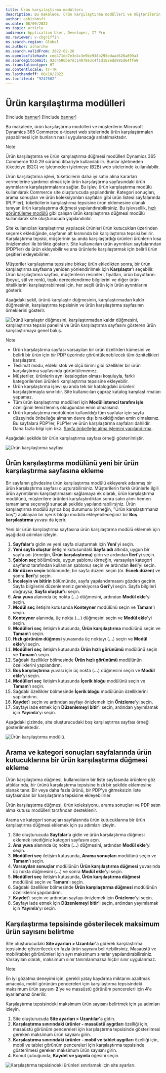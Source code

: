 ```yaml
---
title: Ürün karşılaştırma modülleri
description: Bu makalede, ürün karşılaştırma modülleri ve müşterilerin Microsoft Dynamics 365 Commerce e-ticaret web sitelerinde ürün karşılaştırmaları yapabilmesi için bunların nasıl uygulanacağı anlatılmaktadır.
author: ashishmsft
ms.date: 08/09/2022
ms.topic: article
audience: Application User, Developer, IT Pro
ms.reviewer: v-chgriffin
ms.search.region: Global
ms.author: asharchw
ms.search.validFrom: 2022-02-28
ms.openlocfilehash: ced471dd7e3e4c3e9be938b295edaad626a890a3
ms.sourcegitcommit: 92c4506be7dc14078e3c4f1d182edd895d64ffe0
ms.translationtype: HT
ms.contentlocale: tr-TR
ms.lasthandoff: 08/10/2022
ms.locfileid: "9247662"
---
```

# <a name="product-comparison-modules"></a>Ürün karşılaştırma modülleri

[!include [banner](../includes/banner.md)]
[!include [banner](../includes/preview-banner.md)]

Bu makalede, ürün karşılaştırma modülleri ve müşterilerin Microsoft Dynamics 365 Commerce e-ticaret web sitelerinde ürün karşılaştırmaları yapabilmesi için bunların nasıl uygulanacağı anlatılmaktadır.

> [!NOTE]
> Ürün karşılaştırma ve ürün karşılaştırma düğmesi modülleri Dynamics 365 Commerce 10.0.29 sürümü itibariyle kullanılabilir. Bunlar işletmeden tüketiciye (B2C) ve işletmeden işletmeye (B2B) web sitelerinde kullanılabilir.

Ürün karşılaştırma işlevi, tüketicilerin daha iyi satın alma kararları vermelerine yardımcı olmak için ürün karşılaştırma sayfasındaki ürün ayrıntılarını karşılaştırmalarını sağlar. Bu işlev, ürün karşılaştırma modülü kullanılarak Commerce site oluşturucuda yapılandırılır. Kategori sonuçları, arama sonuçları ve ürün koleksiyonları sayfaları gibi ürün listesi sayfalarında (PLP'ler), tüketicilerin karşılaştırma tepsisine ürün eklemesine olanak tanıyan ürün karşılaştırma düğmesi yapılandırabilirsiniz. Bu işlevsellik, [hızlı görüntüleme modülü](quick-view-module.md) gibi çalışan ürün karşılaştırma düğmesi modülü kullanılarak site oluşturucuda yapılandırılır.

Site kullanıcıları karşılaştırma yapılacak ürünleri ürün kutucukları üzerinden seçerek eklediğinde, sayfanın alt kısmında bir karşılaştırma tepsisi belirir. Karşılaştırma tepsisi, müşterinin şu anda karşılaştırdığı ürünleri ürünlerin kısa önizlemeleri ile birlikte gösterir. Site kullanıcıları ürün ayrıntıları sayfalarından (PDP'ler) da ürün ekleyebilir ve ana ürünlerle karşılaştırmak için belirli ürün çeşitleri ekleyebilirler.

Müşteriler karşılaştırma tepsisine birkaç ürün ekledikten sonra, bir ürün karşılaştırma sayfasına yeniden yönlendirilmek için **Karşılaştır**'ı seçebilir. Ürün karşılaştırma sayfası, müşterilerin resimleri, fiyatları, ürün boyutlarını (boyut, stil ve renk), toplu derecelendirme bilgilerini ve diğer ürün niteliklerini karşılaştırabilmesi için, her seçili ürün için ürün ayrıntılarını gösterir.

Aşağıdaki şekil, ürünü karşılaştır düğmesinin, karşılaştırmadan kaldır düğmesinin, karşılaştırma tepsisinin ve ürün karşılaştırma sayfasının örneklerini gösterir.

![Ürünü karşılaştır düğmesini, karşılaştırmadan kaldır düğmesini, karşılaştırma tepsisi panelini ve ürün karşılaştırma sayfasını gösteren ürün karşılaştırmaya genel bakış.](./media/Product-Comparison-Overview.png)

> [!NOTE]
> - Ürün karşılaştırma sayfası varsayılan bir ürün özellikleri kümesini ve belirli bir ürün için bir PDP üzerinde görüntülenebilecek tüm öznitelikleri karşılaştırır.
> - Teslimat modu, eldeki stok ve ölçü birimi gibi özellikler bir ürün karşılaştırma sayfasında görüntülenemez.
> - Müşteriler, ürünlerin aynı katalogdan olması koşuluyla, farklı kategorilerden ürünleri karşılaştırma tepsisine ekleyebilir.
> - Ürün karşılaştırma işlevi şu anda tek bir katalogdaki ürünleri karşılaştırmayla sınırlıdır. Site kullanıcıları çapraz katalog karşılaştırmaları yapamaz.
> - Tüm ürün karşılaştırma modülleri için **Modül istemci tarafını işle** özelliğinin temizlenmiş olduğundan emin olmalısınız.
> - Ürün karşılaştırma modülünün kullanıldığı tüm sayfalar için sayfa düzeyinde önbelleğe almanın devre dışı bırakıldığından emin olmalısınız. Bu sayfalara PDP'ler, PLP'ler ve ürün karşılaştırma sayfaları dahildir. Daha fazla bilgi için bkz. [Sayfa önbelleğe alma işlemini yapılandırma](e-commerce-extensibility/page-caching.md).

Aşağıdaki şekilde bir ürün karşılaştırma sayfası örneği gösterilmiştir.

![Ürün karşılaştırma sayfası.](./media/Product-Comparison-Page.png)

## <a name="add-the-product-comparison-module-to-a-new-product-comparison-page"></a>Ürün karşılaştırma modülünü yeni bir ürün karşılaştırma sayfasına ekleme

Bir sayfanın gövdesine ürün karşılaştırma modülü ekleyerek adanmış bir ürün karşılaştırma sayfası oluşturabilirsiniz. Müşterilerin farklı ürünlerle ilgili ürün ayrıntılarını karşılaştırmasını sağlamaya ek olarak, ürün karşılaştırma modülünü, müşterilere ürünleri karşılaştırdıktan sonra satın alımı hemen tamamlama seçeneği sunacak şekilde yapılandırabilirsiniz. Ürün karşılaştırma modülü ayrıca boş durumunu (örneğin, "Ürün karşılaştırmanız boş") açıklayan bir içerik bloğu modülü ekleyebileceğiniz bir **Boş karşılaştırma** yuvası da içerir.

Yeni bir ürün karşılaştırma sayfasına ürün karşılaştırma modülü eklemek için aşağıdaki adımları izleyin.

1. **Sayfalar**'a gidin ve yeni sayfa oluşturmak için **Yeni**'yi seçin.
1. **Yeni sayfa oluştur** iletişim kutusundaki **Sayfa adı** altında, uygun bir sayfa adı (örneğin, **Ürün karşılaştırma**) girin ve ardından **İleri**'yi seçin.
1. **Şablon seç** bölümünde, uygun şablonu (örneğin, varsayılan kategori sayfanız tarafından kullanılan şablonu) seçin ve ardından **İleri**'yi seçin.
1. **Bir düzen seçin** bölümünde, bir sayfa düzeni seçin (ör. **Esnek düzen**) ve sonra **İleri**'yi seçin.
1. **İnceleyin ve bitirin** bölümünde, sayfa yapılandırmasını gözden geçirin. Sayfa bilgilerini düzenlemeniz gerekiyorsa **Geri**'yi seçin. Sayfa bilgileri doğruysa, **Sayfa oluştur**'u seçin.
1. **Ana yuva** alanında üç nokta (**...**) düğmesini, ardından **Modül ekle**'yi seçin.
1. **Modül seç** iletişim kutusunda **Konteyner** modülünü seçin ve **Tamam**'ı seçin.
1. **Konteyner** alanında, üç nokta (**...**) düğmesini seçin ve **Modül ekle**'yi seçin.
1. **Modülleri seç** iletişim kutusunda, **Ürün karşılaştırma** modülünü seçin ve **Tamam**'ı seçin.
1. **Hızlı görünüm düğmesi** yuvasında üç noktayı (**...**) seçin ve **Modül ekle**'yi seçin.
1. **Modülleri seç** iletişim kutusunda **Ürün hızlı görünümü** modülünü seçin ve **Tamam**'ı seçin.
1. Sağdaki özellikler bölmesinde **Ürün hızlı görünümü** modülünün özelliklerini yapılandırın.
1. **Boş karşılaştırma** yuvası için üç nokta (**...**) düğmesini seçin ve **Modül ekle**'yi seçin.
1. **Modülleri seç** iletişim kutusunda **İçerik bloğu** modülünü seçin ve **Tamam**'ı seçin.
1. Sağdaki özellikler bölmesinde **İçerik bloğu** modülünün özelliklerini yapılandırın. 
1. **Kaydet**'i seçin ve ardından sayfayı önizlemek için **Önizleme**'yi seçin.
1. Sayfayı iade etmek için **Düzenlemeyi bitir**'i seçin, ardından yayımlamak için **Yayımla**'yı seçin.

Aşağıdaki çizimde, site oluşturucudaki boş karşılaştırma sayfası örneği gösterilmektedir.

![Ürün karşılaştırma modülü.](./media/Product-comparison-module.png)

## <a name="add-a-product-comparison-button-to-product-tiles-on-search-and-category-results-pages"></a>Arama ve kategori sonuçları sayfalarında ürün kutucuklarına bir ürün karşılaştırma düğmesi ekleme

Ürün karşılaştırma düğmesi, kullanıcıların bir liste sayfasında ürünlere göz attıklarında, bir ürünü karşılaştırma tepsisine hızlı bir şekilde eklemesine olanak tanır. Bir veya daha fazla ürünü, bir PDP'ye gitmeksizin liste sayfasından bir karşılaştırma tepsisine ekleyebilirler.

Ürün karşılaştırma düğmesi, ürün koleksiyonu, arama sonuçları ve PDP satın alma kutusu modülleri tarafından desteklenir.

Arama ve kategori sonuçları sayfalarında ürün kutucuklarına bir ürün karşılaştırma düğmesi eklemek için şu adımları izleyin.

1. Site oluşturucuda **Sayfalar**'a gidin ve ürün karşılaştırma düğmesi eklemek istediğiniz kategori sayfasını açın.
1. **Ana yuva** alanında üç nokta (**...**) düğmesini, ardından **Modül ekle**'yi seçin.
1. **Modülleri seç** iletişim kutusunda, **Arama sonuçları** modülünü seçin ve **Tamam**'ı seçin.
1. **Varsayılan sonuçlar** modülünün **Ürün karşılaştırma düğmesi** yuvasında üç nokta düğmesini (**...**) ve sonra **Modül ekle**'yi seçin.
1. **Modülleri seç** iletişim kutusunda, **Ürün karşılaştırma düğmesi** modülünü seçin ve **Tamam**'ı seçin.
1. Sağdaki özellikler bölmesinde **Ürün karşılaştırma düğmesi** modülünün özelliklerini yapılandırın.
1. **Kaydet**'i seçin ve ardından sayfayı önizlemek için **Önizleme**'yi seçin.
1. Sayfayı iade etmek için **Düzenlemeyi bitir**'i seçin, ardından yayımlamak için **Yayımla**'yı seçin.

## <a name="specify-the-maximum-number-of-products-to-show-in-the-comparison-tray"></a>Karşılaştırma tepsisinde gösterilecek maksimum ürün sayısını belirtme

Site oluşturucudaki **Site ayarları \> Uzantılar**'a giderek karşılaştırma tepsisinde gösterilecek en fazla ürün sayısını belirtebilirsiniz. Masaüstü ve mobil/tablet görünümleri için ayrı maksimum sınırlar yapılandırabilirsiniz. Varsayılan olarak, maksimum sınır tanımlanmazsa hiçbir sınır uygulanmaz.

> [!NOTE]
> En iyi gözatma deneyimi için, gerekli yatay kaydırma miktarını azaltmak amacıyla, mobil görünüm pencereleri için karşılaştırma tepsisindeki maksimum ürün sayısını **2**'ye ve masaüstü görünüm pencereleri için **4**'e ayarlamanız önerilir.

Karşılaştırma tepsisindeki maksimum ürün sayısını belirtmek için şu adımları izleyin.

1. Site oluşturucuda **Site ayarları \> Uzantılar**'a gidin.
1. **Karşılaştırma sınırındaki ürünler - masaüstü aygıtları** özelliği için, masaüstü görünüm pencereleri için karşılaştırma tepsisinde gösterilmesi gereken maksimum ürün sayısını girin.
1. **Karşılaştırma sınırındaki ürünler - mobil ve tablet aygıtları** özelliği için, mobil ve tablet görünüm pencereleri için karşılaştırma tepsisinde gösterilmesi gereken maksimum ürün sayısını girin.
1. Komut çubuğunda, **Kaydet ve yayınla** öğesini seçin.

![Karşılaştırma tepsisindeki ürünleri sınırlamak için site ayarları.](./media/Site-settings-to-limit-products-in-comparison-tray.png)
